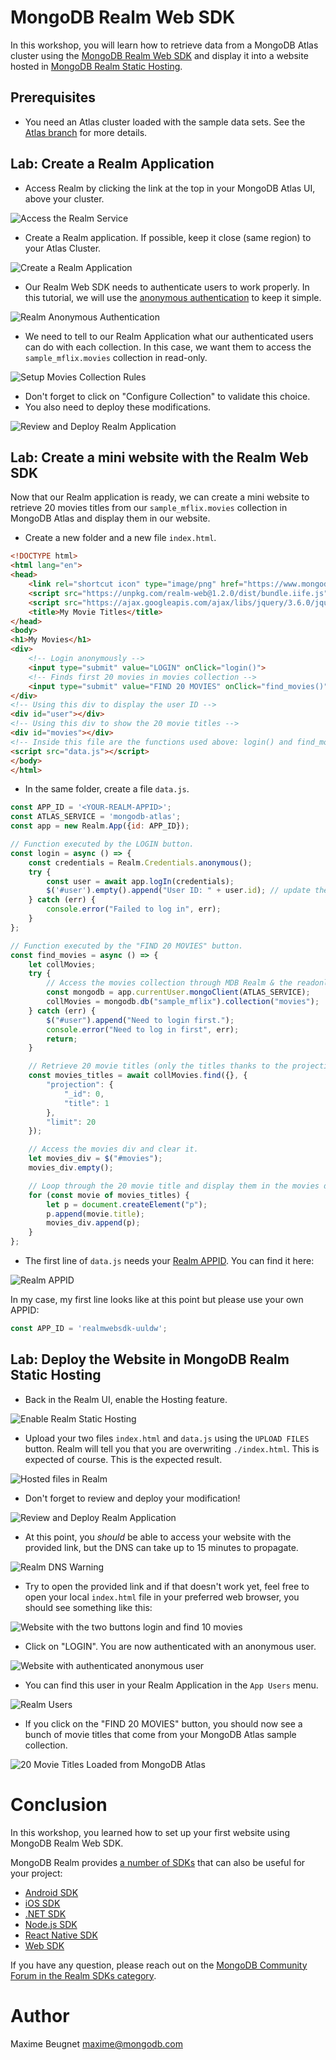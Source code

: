 # MongoDB Realm Web SDK

In this workshop, you will learn how to retrieve data from a MongoDB Atlas cluster using the [MongoDB Realm Web SDK](https://docs.mongodb.com/realm/web/) and display it into a website hosted in [MongoDB Realm Static Hosting](https://docs.mongodb.com/realm/hosting/).

## Prerequisites

- You need an Atlas cluster loaded with the sample data sets. See the [Atlas branch](https://github.com/mongodb-developer/workshop/tree/atlas) for more details.

## Lab: Create a Realm Application

- Access Realm by clicking the link at the top in your MongoDB Atlas UI, above your cluster.

![Access the Realm Service](images/realm-link.png "Access the Realm Service")

- Create a Realm application. If possible, keep it close (same region) to your Atlas Cluster.

![Create a Realm Application](images/create-realm-app.png "Create Realm Application")

- Our Realm Web SDK needs to authenticate users to work properly. In this tutorial, we will use the [anonymous authentication](https://docs.mongodb.com/realm/authentication/anonymous/) to keep it simple.

![Realm Anonymous Authentication](images/realm-anonymous-auth.png "Realm Anonymous Authentication")

- We need to tell to our Realm Application what our authenticated users can do with each collection. In this case, we want them to access the `sample_mflix.movies` collection in read-only.

![Setup Movies Collection Rules](images/realm-collection-rules.png "Setup Movies Collection Rules")

- Don't forget to click on "Configure Collection" to validate this choice.
- You also need to deploy these modifications.

![Review and Deploy Realm Application](images/deploy.png "Review and Deploy Realm Application")

## Lab: Create a mini website with the Realm Web SDK

Now that our Realm application is ready, we can create a mini website to retrieve 20 movies titles from our `sample_mflix.movies` collection in MongoDB Atlas and display them in our website.

- Create a new folder and a new file `index.html`.

```html
<!DOCTYPE html>
<html lang="en">
<head>
    <link rel="shortcut icon" type="image/png" href="https://www.mongodb.com/assets/images/global/favicon.ico"/>
    <script src="https://unpkg.com/realm-web@1.2.0/dist/bundle.iife.js"></script>
    <script src="https://ajax.googleapis.com/ajax/libs/jquery/3.6.0/jquery.min.js"></script>
    <title>My Movie Titles</title>
</head>
<body>
<h1>My Movies</h1>
<div>
    <!-- Login anonymously -->
    <input type="submit" value="LOGIN" onClick="login()">
    <!-- Finds first 20 movies in movies collection -->
    <input type="submit" value="FIND 20 MOVIES" onClick="find_movies()">
</div>
<!-- Using this div to display the user ID -->
<div id="user"></div>
<!-- Using this div to show the 20 movie titles -->
<div id="movies"></div>
<!-- Inside this file are the functions used above: login() and find_movies() -->
<script src="data.js"></script>
</body>
</html>
```

- In the same folder, create a file `data.js`.

```js
const APP_ID = '<YOUR-REALM-APPID>';
const ATLAS_SERVICE = 'mongodb-atlas';
const app = new Realm.App({id: APP_ID});

// Function executed by the LOGIN button.
const login = async () => {
    const credentials = Realm.Credentials.anonymous();
    try {
        const user = await app.logIn(credentials);
        $('#user').empty().append("User ID: " + user.id); // update the user div with the user ID
    } catch (err) {
        console.error("Failed to log in", err);
    }
};

// Function executed by the "FIND 20 MOVIES" button.
const find_movies = async () => {
    let collMovies;
    try {
        // Access the movies collection through MDB Realm & the readonly rule.
        const mongodb = app.currentUser.mongoClient(ATLAS_SERVICE);
        collMovies = mongodb.db("sample_mflix").collection("movies");
    } catch (err) {
        $("#user").append("Need to login first.");
        console.error("Need to log in first", err);
        return;
    }

    // Retrieve 20 movie titles (only the titles thanks to the projection).
    const movies_titles = await collMovies.find({}, {
        "projection": {
            "_id": 0,
            "title": 1
        },
        "limit": 20
    });

    // Access the movies div and clear it.
    let movies_div = $("#movies");
    movies_div.empty();

    // Loop through the 20 movie title and display them in the movies div.
    for (const movie of movies_titles) {
        let p = document.createElement("p");
        p.append(movie.title);
        movies_div.append(p);
    }
};

```

- The first line of `data.js` needs your [Realm APPID](https://docs.mongodb.com/realm/get-started/find-your-project-or-app-id/). You can find it here:

![Realm APPID](images/realm-appid.png "Realm APPID")

In my case, my first line looks like at this point but please use your own APPID: 

```js
const APP_ID = 'realmwebsdk-uuldw';
```

## Lab: Deploy the Website in MongoDB Realm Static Hosting

- Back in the Realm UI, enable the Hosting feature.

![Enable Realm Static Hosting](images/realm-static-hosting.png "Enable Realm Static Hosting")

- Upload your two files `index.html` and `data.js` using the `UPLOAD FILES` button. Realm will tell you that you are overwriting `./index.html`. This is expected of course. This is the expected result.

![Hosted files in Realm](images/realm-hosted-files.png "Hosted files in Realm")

- Don't forget to review and deploy your modification!

![Review and Deploy Realm Application](images/deploy.png "Review and Deploy Realm Application")

- At this point, you *should* be able to access your website with the provided link, but the DNS can take up to 15 minutes to propagate.

![Realm DNS Warning](images/realm-dns-warning.png "Realm DNS Warning")

- Try to open the provided link and if that doesn't work yet, feel free to open your local `index.html` file in your preferred web browser, you should see something like this:

![Website with the two buttons login and find 10 movies](images/website1.png "Website with the two buttons login and find 10 movies")

- Click on "LOGIN". You are now authenticated with an anonymous user.

![Website with authenticated anonymous user](images/website2.png "Website with authenticated anonymous user")

- You can find this user in your Realm Application in the `App Users` menu.

![Realm Users](images/realm-users.png "Realm Users")

- If you click on the "FIND 20 MOVIES" button, you should now see a bunch of movie titles that come from your MongoDB Atlas sample collection.

![20 Movie Titles Loaded from MongoDB Atlas](images/website3.png "20 Movie Titles Loaded from MongoDB Atlas")

# Conclusion

In this workshop, you learned how to set up your first website using MongoDB Realm Web SDK. 

MongoDB Realm provides [a number of SDKs](https://docs.mongodb.com/realm/sdk/) that can also be useful for your project:

- [Android SDK](https://docs.mongodb.com/realm/sdk/android/)
- [iOS SDK](https://docs.mongodb.com/realm/sdk/ios/)
- [.NET SDK](https://docs.mongodb.com/realm/sdk/dotnet/)
- [Node.js SDK](https://docs.mongodb.com/realm/sdk/node/)
- [React Native SDK](https://docs.mongodb.com/realm/sdk/react-native/)
- [Web SDK](https://docs.mongodb.com/realm/web/)

If you have any question, please reach out on the [MongoDB Community Forum in the Realm SDKs category](https://developer.mongodb.com/community/forums/c/realm-sdks/58).

# Author

Maxime Beugnet <maxime@mongodb.com>
